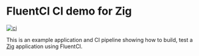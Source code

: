 # FluentCI CI demo for Zig

[![ci](https://github.com/fluentci-demos/fluentci-demo-zig/actions/workflows/ci.yml/badge.svg)](https://github.com/fluentci-demos/fluentci-demo-zig/actions/workflows/ci.yml)

This is an example application and CI pipeline showing how to build, test a [Zig](https://ziglang.org/) application using FluentCI.

